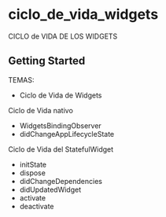 # ciclo_de_vida_widgets

CICLO de VIDA DE LOS WIDGETS

## Getting Started

TEMAS:
- Ciclo de Vida de Widgets

Ciclo de Vida nativo
- WidgetsBindingObserver
- didChangeAppLifecycleState

Ciclo de Vida del StatefulWidget
- initState
- dispose
- didChangeDependencies
- didUpdatedWidget
- activate
- deactivate